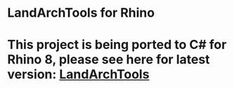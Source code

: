 # LandArchTools for Rhino

# This project is being ported to C# for Rhino 8, please see here for latest version: [LandArchTools](https://github.com/TSRChapman/LandArchTools)
